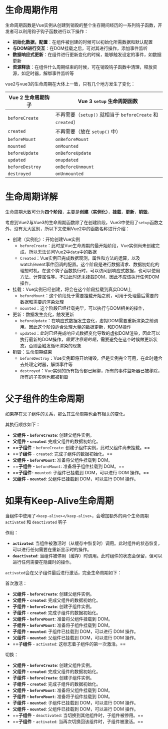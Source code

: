 # 生命周期作用

生命周期函数是Vue实例从创建到销毁的整个生存期间经历的一系列钩子函数，开发者可以利用钩子钩子函数进行以下操作：

 - **初始化数据，配置**：在组件被创建的时候可以初始化所需数据和默认配置
 - **与DOM进行交互**：在DOM挂载之后，可对其进行操作，添加事件监听
 - **数据响应式更新**：在组件进行更新变化的时候，能够触发设定的事件，如数据更新
 - **资源释放**：在组件什么周期结束的时候，可在销毁钩子函数中清理，释放资源，如定时器，解绑事件监听等

vue2与vue3的生命周期在大体上一致，只有几个地方发生了变化：

| Vue 2 生命周期钩子    | Vue 3 `setup` 生命周期函数                            |
| --------------- | ----------------------------------------------- |
| `beforeCreate`  | 不再需要（`setup()` 就相当于 `beforeCreate` 和 `created`） |
| `created`       | 不再需要（放在 `setup()` 中）                            |
| `beforeMount`   | `onBeforeMount`                                 |
| `mounted`       | `onMounted`                                     |
| `beforeUpdate`  | `onBeforeUpdate`                                |
| `updated`       | `onupdated`                                     |
| `beforeDestroy` | `onBeforeUnmount`                               |
| `destroyed`     | `onUnmounted`                                   |

# 生命周期详解

生命周期大致可分为**四个阶段**，主要是**创建（实例化）**，**挂载**，**更新**，**销毁**。

考虑到Vue2与Vue3的生命周期函数除了在创建阶段，Vue3中使用了`setup`函数之外，没有太大区别，所以下文使用Vue2中的函数名称进行介绍：

- 创建（实例化）：开始创建Vue实例
	- `beforeCreate`：此时是Vue生命周期的最开始阶段，Vue实例尚未创建完成，所以无法访问Vue2中`data`中的数据
	- `Created`：Vue实例已完成数据观测，属性和方法的运算，以及watch/event事件回调的配置。这个阶段是进行数据请求、数据初始化的理想时机。在这个钩子函数执行时，可以访问到响应式数据，也可以使用方法、计算属性等。不过此时还未挂载DOM，因此不应该执行任何DOM操作。
- 挂载：Vue实例已经创建，将会在这个阶段挂载到真实DOM上
	- `beforeMount`：这个阶段处于需要挂载开始之前，可用于处理最后需要的数据和需要的渲染处理
	- `mounted`：这个阶段已经挂载完毕，可以执行与DOM相关的操作，
- 更新：数据发生变化，触发更新
	- `beforeUpdate`：在响应式数据发生变化，虚拟DOM需要重新渲染之前调用。因此这个阶段适合处理大量的数据更新，和DOM操作
	- `updated`：此时已经完成响应式数据变化导致的虚拟DOM渲染，因此可以执行最新的DOM操作，*需要注意是的是*，需要避免在这个时候做更新状态，否则会触发循环渲染的现象
- 销毁：生命周期结束
	- `beforeDestroy`：Vue实例即将开始销毁，但是实例完全可用，在此时适合去处理定时器，解绑事件等
	- `destroyed`：Vue实例的所有指令都已解绑，所有的事件监听器已被移除，所有的子实例也都被销毁

# 父子组件的生命周期

如果存在父子组件的关系，那么其生命周期也会有相关的变化。

其执行顺序如下：

- **父组件 - `beforeCreate`**: 创建父组件实例。
- **父组件 - `created`**: 完成父组件的数据初始化。
- ==**子组件** - `beforeCreate`: 创建子组件实例，此时父组件尚未挂载。==
- ==**子组件** - `created`: 完成子组件的数据初始化。==
- **父组件 - `beforeMount`**: 准备将父组件挂载到 DOM。
- ==**子组件** - `beforeMount`: 准备将子组件挂载到 DOM。==
- ==**子组件**- `mounted`: 子组件已挂载到 DOM，可以进行 DOM 操作。==
- **父组件 - `mounted`**: 父组件已挂载到 DOM，可以进行 DOM 操作。

# 如果有Keep-Alive生命周期

当组件中使用了`<keep-alive></keep-alive>`，会增加额外的两个生命周期`activated` 和 `deactivated` 钩子

作用：

- **`activated`**: 当组件被激活时（从缓存中恢复时）调用。此时组件的状态恢复，可以进行任何需要在重新显示时的操作。
- **`deactivated`**: 当组件被停用（缓存）时调用。此时组件的状态会保留，但可以进行任何需要在隐藏时的操作。

 `activated`会在父子组件最后进行激活，完全生命周期如下：

首次激活：

- **父组件 - `beforeCreate`**: 创建父组件实例。
- **父组件 - `created`**: 完成父组件的数据初始化。
- **子组件 - `beforeCreate`**: 创建子组件实例。
- **子组件 - `created`**: 完成子组件的数据初始化。
- **父组件 - `beforeMount`**: 准备将父组件挂载到 DOM。
- **子组件 - `beforeMount`**: 准备将子组件挂载到 DOM。
- **子组件 - `mounted`**: 子组件已挂载到 DOM，可以进行 DOM 操作。
- **父组件 - `mounted`**: 父组件已挂载到 DOM，可以进行 DOM 操作。
- ==**子组件** - `activated`: 这标志着子组件的第一次激活。==

切换：

- **父组件 - `beforeCreate`**: 创建父组件实例。
- **父组件 - `created`**: 完成父组件的数据初始化。
- **子组件 - `beforeCreate`**: 创建子组件实例。
- **子组件 - `created`**: 完成子组件的数据初始化。
- **父组件 - `beforeMount`**: 准备将父组件挂载到 DOM。
- **子组件 - `beforeMount`**: 准备将子组件挂载到 DOM。
- **子组件 - `mounted`**: 子组件已挂载到 DOM，可以进行 DOM 操作。
- **父组件 - `mounted`**: 父组件已挂载到 DOM，可以进行 DOM 操作。
- ==**子组件** - `deactivated`: 当切换到其他组件时，子组件被停用。==
- ==**子组件** - `activated`: 当再次切换回该组件时，子组件被激活。==
